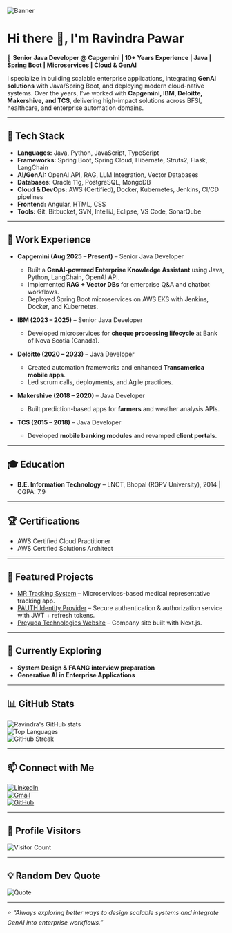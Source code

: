 ![Banner](./banner.png)

# Hi there 👋, I'm Ravindra Pawar  

🚀 **Senior Java Developer @ Capgemini | 10+ Years Experience | Java | Spring Boot | Microservices | Cloud & GenAI**  

I specialize in building scalable enterprise applications, integrating **GenAI solutions** with Java/Spring Boot, and deploying modern cloud-native systems. Over the years, I’ve worked with **Capgemini, IBM, Deloitte, Makershive, and TCS**, delivering high-impact solutions across BFSI, healthcare, and enterprise automation domains.

---

## 🔧 Tech Stack
- **Languages:** Java, Python, JavaScript, TypeScript  
- **Frameworks:** Spring Boot, Spring Cloud, Hibernate, Struts2, Flask, LangChain  
- **AI/GenAI:** OpenAI API, RAG, LLM Integration, Vector Databases  
- **Databases:** Oracle 11g, PostgreSQL, MongoDB  
- **Cloud & DevOps:** AWS (Certified), Docker, Kubernetes, Jenkins, CI/CD pipelines  
- **Frontend:** Angular, HTML, CSS  
- **Tools:** Git, Bitbucket, SVN, IntelliJ, Eclipse, VS Code, SonarQube  

---

## 💼 Work Experience
- **Capgemini (Aug 2025 – Present)** – Senior Java Developer  
  - Built a **GenAI-powered Enterprise Knowledge Assistant** using Java, Python, LangChain, OpenAI API.  
  - Implemented **RAG + Vector DBs** for enterprise Q&A and chatbot workflows.  
  - Deployed Spring Boot microservices on AWS EKS with Jenkins, Docker, and Kubernetes.  

- **IBM (2023 – 2025)** – Senior Java Developer  
  - Developed microservices for **cheque processing lifecycle** at Bank of Nova Scotia (Canada).  

- **Deloitte (2020 – 2023)** – Java Developer  
  - Created automation frameworks and enhanced **Transamerica mobile apps**.  
  - Led scrum calls, deployments, and Agile practices.  

- **Makershive (2018 – 2020)** – Java Developer  
  - Built prediction-based apps for **farmers** and weather analysis APIs.  

- **TCS (2015 – 2018)** – Java Developer  
  - Developed **mobile banking modules** and revamped **client portals**.  

---

## 🎓 Education
- **B.E. Information Technology** – LNCT, Bhopal (RGPV University), 2014 | CGPA: 7.9  

---

## 🏆 Certifications
- AWS Certified Cloud Practitioner  
- AWS Certified Solutions Architect  

---

## 📌 Featured Projects
- [MR Tracking System](https://github.com/raviipawar/MRTracker) – Microservices-based medical representative tracking app.  
- [PAUTH Identity Provider](https://github.com/raviipawar) – Secure authentication & authorization service with JWT + refresh tokens.  
- [Preyuda Technologies Website](https://github.com/raviipawar) – Company site built with Next.js.  

---

## 🌱 Currently Exploring
- **System Design & FAANG interview preparation**  
- **Generative AI in Enterprise Applications**  

---

## 📊 GitHub Stats
![Ravindra's GitHub stats](https://github-readme-stats.vercel.app/api?username=gat786&show_icons=true&theme=tokyonight)  
![Top Languages](https://github-readme-stats.vercel.app/api/top-langs/?username=gat786&layout=compact&theme=tokyonight)  
![GitHub Streak](https://github-readme-streak-stats.herokuapp.com/?user=gat786&theme=tokyonight)  

---

## 📫 Connect with Me
[![LinkedIn](https://img.shields.io/badge/LinkedIn-blue?style=flat&logo=linkedin)](https://www.linkedin.com/in/raviipawar/)  
[![Gmail](https://img.shields.io/badge/Email-red?style=flat&logo=gmail)](mailto:ravibalajipawar@gmail.com)  
[![GitHub](https://img.shields.io/badge/GitHub-black?style=flat&logo=github)](https://github.com/raviipawar)  

---

## 👀 Profile Visitors
![Visitor Count](https://komarev.com/ghpvc/?username=gat786&color=blue&style=flat)

---

## 💡 Random Dev Quote
![Quote](https://quotes-github-readme.vercel.app/api?type=horizontal&theme=tokyonight)

---

⭐️ *“Always exploring better ways to design scalable systems and integrate GenAI into enterprise workflows.”*
